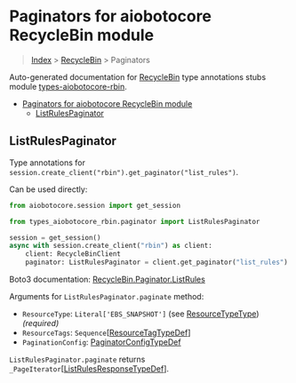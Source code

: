 <a id="paginators-for-aiobotocore-recyclebin-module"></a>

# Paginators for aiobotocore RecycleBin module

> [Index](..) > [RecycleBin](.) > Paginators

Auto-generated documentation for
[RecycleBin](https://boto3.amazonaws.com/v1/documentation/api/latest/reference/services/rbin.html#RecycleBin)
type annotations stubs module
[types-aiobotocore-rbin](https://pypi.org/project/types-aiobotocore-rbin/).

- [Paginators for aiobotocore RecycleBin module](#paginators-for-aiobotocore-recyclebin-module)
  - [ListRulesPaginator](#listrulespaginator)

<a id="listrulespaginator"></a>

## ListRulesPaginator

Type annotations for
`session.create_client("rbin").get_paginator("list_rules")`.

Can be used directly:

```python
from aiobotocore.session import get_session

from types_aiobotocore_rbin.paginator import ListRulesPaginator

session = get_session()
async with session.create_client("rbin") as client:
    client: RecycleBinClient
    paginator: ListRulesPaginator = client.get_paginator("list_rules")
```

Boto3 documentation:
[RecycleBin.Paginator.ListRules](https://boto3.amazonaws.com/v1/documentation/api/latest/reference/services/rbin.html#RecycleBin.Paginator.ListRules)

Arguments for `ListRulesPaginator.paginate` method:

- `ResourceType`: `Literal['EBS_SNAPSHOT']` (see
  [ResourceTypeType](./literals.md#resourcetypetype)) *(required)*
- `ResourceTags`:
  `Sequence`\[[ResourceTagTypeDef](./type_defs.md#resourcetagtypedef)\]
- `PaginationConfig`:
  [PaginatorConfigTypeDef](./type_defs.md#paginatorconfigtypedef)

`ListRulesPaginator.paginate` returns
`_PageIterator`\[[ListRulesResponseTypeDef](./type_defs.md#listrulesresponsetypedef)\].
